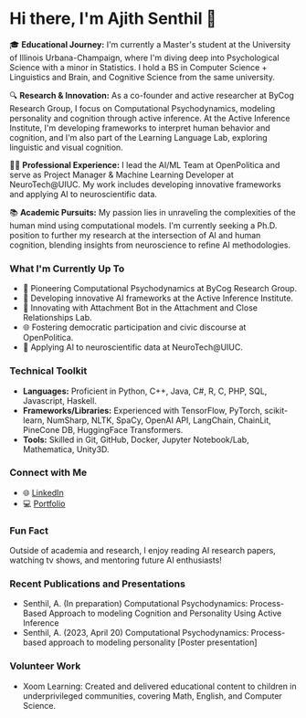 # Hi there, I'm Ajith Senthil 👋

🎓 **Educational Journey:** I'm currently a Master's student at the University of Illinois Urbana-Champaign, where I'm diving deep into Psychological Science with a minor in Statistics. I hold a BS in Computer Science + Linguistics and Brain, and Cognitive Science from the same university.

🔍 **Research & Innovation:** As a co-founder and active researcher at ByCog Research Group, I focus on Computational Psychodynamics, modeling personality and cognition through active inference. At the Active Inference Institute, I'm developing frameworks to interpret human behavior and cognition, and I'm also part of the Learning Language Lab, exploring linguistic and visual cognition.

👨‍💻 **Professional Experience:** I lead the AI/ML Team at OpenPolitica and serve as Project Manager & Machine Learning Developer at NeuroTech@UIUC. My work includes developing innovative frameworks and applying AI to neuroscientific data.

📚 **Academic Pursuits:** My passion lies in unraveling the complexities of the human mind using computational models. I'm currently seeking a Ph.D. position to further my research at the intersection of AI and human cognition, blending insights from neuroscience to refine AI methodologies.

### What I'm Currently Up To
- 🧠 Pioneering Computational Psychodynamics at ByCog Research Group.
- 🤖 Developing innovative AI frameworks at the Active Inference Institute.
- 💬 Innovating with Attachment Bot in the Attachment and Close Relationships Lab.
- 🌐 Fostering democratic participation and civic discourse at OpenPolitica.
- 🧬 Applying AI to neuroscientific data at NeuroTech@UIUC.

### Technical Toolkit
- **Languages:** Proficient in Python, C++, Java, C#, R, C, PHP, SQL, Javascript, Haskell.
- **Frameworks/Libraries:** Experienced with TensorFlow, PyTorch, scikit-learn, NumSharp, NLTK, SpaCy, OpenAI API, LangChain, ChainLit, PineCone DB, HuggingFace Transformers.
- **Tools:** Skilled in Git, GitHub, Docker, Jupyter Notebook/Lab, Mathematica, Unity3D.

### Connect with Me
- 🌐 [LinkedIn](https://www.linkedin.com/in/ajith-senthil)
- 💻 [Portfolio]([https://github.com/ajithksenthil](https://ajithsenthil.com))

### Fun Fact
Outside of academia and research, I enjoy reading AI research papers, watching tv shows, and mentoring future AI enthusiasts!

### Recent Publications and Presentations
- Senthil, A. (In preparation) Computational Psychodynamics: Process-Based Approach to modeling Cognition and Personality Using Active Inference
- Senthil, A. (2023, April 20) Computational Psychodynamics: Process-based approach to modeling personality [Poster presentation]

### Volunteer Work
- Xoom Learning: Created and delivered educational content to children in underprivileged communities, covering Math, English, and Computer Science.
